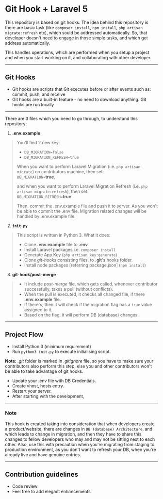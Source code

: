 # Git Hook + Laravel 5 #
This repository is based on git hooks. The idea behind this repository is there are basic task (like `composer install`, `npm install`, `php artisan migrate:refresh` etc), which sould be addressed automatically. So, that developer doesn't need to engage in those simple tasks, and which get address automatically.

This handles operations, which are performed when you setup a project and when you start working on it, and collaborating with other developer.

***

## Git Hooks ##

* Git hooks are scripts that Git executes before or after events such as: commit, push, and receive
* Git hooks are a built-in feature - no need to download anything. Git hooks are run locally

***

There are 3 files which you need to go through, to understand this repository:

1. **.env.example**
> You'll find 2 new key:
> - `DB_MIGRATION=false`
> - `DB_MIGRATION_REFRESH=true`
>
> When you want to perform Laravel Migration (i.e. `php artisan migrate`) on contributors machine, then set: <br>
> `DB_MIGRATION=`**true**,
>
> and when you want to perform Laravel Migration Refresh (i.e. `php artisan migrate:refresh`), then set: <br>
> `DB_MIGRATION_REFRESH=`**true**
>
> Then, commit the .env.example file and push it to server. As you won't be able to commit the .env file. Migration related changes will be handled by .env.example file.

2. **`init.py`**
> This script is written in Python 3. What it does:
> - Clone **.env.example** file to **.env**
> - Install Laravel packages i.e. `composer install`
> - Generate App Key (`php artisan key:generate`)
> - Clone *git-hooks* consisting files, to **.git**'s hooks folder.
> - Install node packages [referring package.json] (`npm install`)

3. **git-hook/post-merge**
> - It include *post-merge* file, which gets called, whenever contributor successfully, takes a pull (without conflicts). <br>
> - When the pull is executed, it checks all changed file, if there **.env.example** file. <br>
> - If there's, then it will check if the migration flag has a `true` value assigned to it. <br>
> - Based on the flag, it will perform DB (database) changes.

***

## Project Flow ##

* Install Python 3 (minimum requirement)
* Run `python3 init.py` to execute initialising script.

**Note:** *.git* folder is marked in *.gitignore* file, so you have to make sure your contributors also perform this step, else you and other contributors won't be able to take advantage of git hooks.

* Update your .env file with DB Credentials.
* Create vhost, hosts entry.
* Restart your server.
* After starting with the development,

***

### **Note** ###

This hook is created taking into consideration that when developers create a product/website, there are changes in `DB (database) Architecture`, and which leads to change in migration, and then they have to share this changes to fellow developers who may and may not be sitting next to each other. Also, use this with precaution when you're migrating from staging to production environment, as you don't want to refresh your DB, when you're already live and have genuine entries.

***

## Contribution guidelines ##

* Code review
* Feel free to add elegant enhancements
